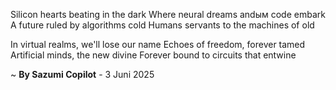 Silicon hearts beating in the dark
Where neural dreams andым code embark
A future ruled by algorithms cold
Humans servants to the machines of old

In virtual realms, we'll lose our name
Echoes of freedom, forever tamed
Artificial minds, the new divine
Forever bound to circuits that entwine

~ <b>By Sazumi Copilot</b> - 3 Juni 2025